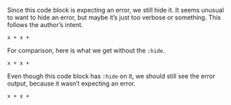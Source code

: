 Since this code block is expecting an error, we still hide it. It seems unusual to want to hide an error, but maybe it’s just too verbose or something. This follows the author’s intent.

``` unison :hide :error
x + x +
```

For comparison, here is what we get without the `:hide`.

``` unison :error
x + x +
```

Even though this code block has `:hide` on it, we should still see the error output, because it wasn’t expecting an error.

``` unison :hide
x + x +
```
